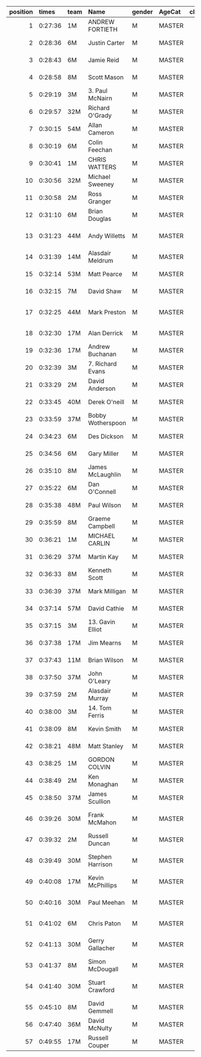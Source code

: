 |   position | times   | team   | Name              | gender   | AgeCat   |   clubnumber | Club name                  | Website                                    |   finishPosition |
|-----------:|:--------|:-------|:------------------|:---------|:---------|-------------:|:---------------------------|:-------------------------------------------|-----------------:|
|          1 | 0:27:36 | 1M     | ANDREW FORTIETH   | M        | MASTER   |            1 | East Kilbride AC           | http://www.ekac.org.uk/                    |               11 |
|          2 | 0:28:36 | 6M     | Justin Carter     | M        | MASTER   |            6 | Cambuslang Harriers        | https://cambuslangharriers.org/            |               15 |
|          3 | 0:28:43 | 6M     | Jamie Reid        | M        | MASTER   |            6 | Cambuslang Harriers        | https://cambuslangharriers.org/            |               17 |
|          4 | 0:28:58 | 8M     | Scott Mason       | M        | MASTER   |            8 | Bellahouston Harriers      | http://www.bellahoustonharriers.co.uk/     |               19 |
|          5 | 0:29:19 | 3M     | 3. Paul McNairn   | M        | MASTER   |            3 | Bellahouston RR            | https://www.bellahoustonroadrunners.co.uk/ |               21 |
|          6 | 0:29:57 | 32M    | Richard O'Grady   | M        | MASTER   |           32 | Helensburgh AAC            | https://www.helensburghaac.com/            |               25 |
|          7 | 0:30:15 | 54M    | Allan Cameron     | M        | MASTER   |           54 | VP-Glasgow                 | https://www.vp-glasgow.com                 |               27 |
|          8 | 0:30:19 | 6M     | Colin Feechan     | M        | MASTER   |            6 | Cambuslang Harriers        | https://cambuslangharriers.org/            |               29 |
|          9 | 0:30:41 | 1M     | CHRIS WATTERS     | M        | MASTER   |            1 | East Kilbride AC           | http://www.ekac.org.uk/                    |               34 |
|         10 | 0:30:56 | 32M    | Michael Sweeney   | M        | MASTER   |           32 | Helensburgh AAC            | https://www.helensburghaac.com/            |               38 |
|         11 | 0:30:58 | 2M     | Ross Granger      | M        | MASTER   |            2 | Kilmarnock H&AC            | http://www.kilmarnockharriers.com/         |               40 |
|         12 | 0:31:10 | 6M     | Brian Douglas     | M        | MASTER   |            6 | Cambuslang Harriers        | https://cambuslangharriers.org/            |               41 |
|         13 | 0:31:23 | 44M    | Andy Willetts     | M        | MASTER   |           44 | North Ayrshire AAC         | https://naathletics.co.uk/                 |               44 |
|         14 | 0:31:39 | 14M    | Alasdair Meldrum  | M        | MASTER   |           14 | Ayr Seaforth AC            | https://www.ayrseaforth.co.uk/             |               45 |
|         15 | 0:32:14 | 53M    | Matt Pearce       | M        | MASTER   |           53 | Troon Tortoises            | http://troontortoises.co.uk                |               49 |
|         16 | 0:32:15 | 7M     | David Shaw        | M        | MASTER   |            7 | Giffnock North AC          | https://www.giffnocknorth.co.uk/           |               50 |
|         17 | 0:32:25 | 44M    | Mark Preston      | M        | MASTER   |           44 | North Ayrshire AAC         | https://naathletics.co.uk/                 |               51 |
|         18 | 0:32:30 | 17M    | Alan Derrick      | M        | MASTER   |           17 | Calderglen Harriers        | http://www.calderglenharriers.org.uk/      |               52 |
|         19 | 0:32:36 | 17M    | Andrew Buchanan   | M        | MASTER   |           17 | Calderglen Harriers        | http://www.calderglenharriers.org.uk/      |               54 |
|         20 | 0:32:39 | 3M     | 7. Richard Evans  | M        | MASTER   |            3 | Bellahouston RR            | https://www.bellahoustonroadrunners.co.uk/ |               55 |
|         21 | 0:33:29 | 2M     | David Anderson    | M        | MASTER   |            2 | Kilmarnock H&AC            | http://www.kilmarnockharriers.com/         |               66 |
|         22 | 0:33:45 | 40M    | Derek O'neill     | M        | MASTER   |           40 | Motherwell AC              | https://motherwellac.com/                  |               67 |
|         23 | 0:33:59 | 37M    | Bobby Wotherspoon | M        | MASTER   |           37 | Law & District AAC         | http://www.lawaac.co.uk/                   |               68 |
|         24 | 0:34:23 | 6M     | Des Dickson       | M        | MASTER   |            6 | Cambuslang Harriers        | https://cambuslangharriers.org/            |               73 |
|         25 | 0:34:56 | 6M     | Gary Miller       | M        | MASTER   |            6 | Cambuslang Harriers        | https://cambuslangharriers.org/            |               80 |
|         26 | 0:35:10 | 8M     | James McLaughlin  | M        | MASTER   |            8 | Bellahouston Harriers      | http://www.bellahoustonharriers.co.uk/     |               82 |
|         27 | 0:35:22 | 6M     | Dan O'Connell     | M        | MASTER   |            6 | Cambuslang Harriers        | https://cambuslangharriers.org/            |               84 |
|         28 | 0:35:38 | 48M    | Paul Wilson       | M        | MASTER   |           48 | Springburn Harriers        | https://www.springburnharriers.co.uk/      |               86 |
|         29 | 0:35:59 | 8M     | Graeme Campbell   | M        | MASTER   |            8 | Bellahouston Harriers      | http://www.bellahoustonharriers.co.uk/     |               92 |
|         30 | 0:36:21 | 1M     | MICHAEL CARLIN    | M        | MASTER   |            1 | East Kilbride AC           | http://www.ekac.org.uk/                    |               96 |
|         31 | 0:36:29 | 37M    | Martin Kay        | M        | MASTER   |           37 | Law & District AAC         | http://www.lawaac.co.uk/                   |               99 |
|         32 | 0:36:33 | 8M     | Kenneth Scott     | M        | MASTER   |            8 | Bellahouston Harriers      | http://www.bellahoustonharriers.co.uk/     |              100 |
|         33 | 0:36:39 | 37M    | Mark Milligan     | M        | MASTER   |           37 | Law & District AAC         | http://www.lawaac.co.uk/                   |              101 |
|         34 | 0:37:14 | 57M    | David Cathie      | M        | MASTER   |           57 | Whitemoss AAC              | https://whitemossaac.co.uk/                |              108 |
|         35 | 0:37:15 | 3M     | 13. Gavin Elliot  | M        | MASTER   |            3 | Bellahouston RR            | https://www.bellahoustonroadrunners.co.uk/ |              109 |
|         36 | 0:37:38 | 17M    | Jim Mearns        | M        | MASTER   |           17 | Calderglen Harriers        | http://www.calderglenharriers.org.uk/      |              110 |
|         37 | 0:37:43 | 11M    | Brian Wilson      | M        | MASTER   |           11 | Airdrie Harriers           | http://airdrieharriers.org/                |              111 |
|         38 | 0:37:50 | 37M    | John O'Leary      | M        | MASTER   |           37 | Law & District AAC         | http://www.lawaac.co.uk/                   |              113 |
|         39 | 0:37:59 | 2M     | Alasdair Murray   | M        | MASTER   |            2 | Kilmarnock H&AC            | http://www.kilmarnockharriers.com/         |              114 |
|         40 | 0:38:00 | 3M     | 14. Tom Ferris    | M        | MASTER   |            3 | Bellahouston RR            | https://www.bellahoustonroadrunners.co.uk/ |              116 |
|         41 | 0:38:09 | 8M     | Kevin Smith       | M        | MASTER   |            8 | Bellahouston Harriers      | http://www.bellahoustonharriers.co.uk/     |              121 |
|         42 | 0:38:21 | 48M    | Matt Stanley      | M        | MASTER   |           48 | Springburn Harriers        | https://www.springburnharriers.co.uk/      |              123 |
|         43 | 0:38:25 | 1M     | GORDON COLVIN     | M        | MASTER   |            1 | East Kilbride AC           | http://www.ekac.org.uk/                    |              124 |
|         44 | 0:38:49 | 2M     | Ken Monaghan      | M        | MASTER   |            2 | Kilmarnock H&AC            | http://www.kilmarnockharriers.com/         |              126 |
|         45 | 0:38:50 | 37M    | James Scullion    | M        | MASTER   |           37 | Law & District AAC         | http://www.lawaac.co.uk/                   |              127 |
|         46 | 0:39:26 | 30M    | Frank McMahon     | M        | MASTER   |           30 | Greenock Glenpark Harriers | https://greenockglenparkharriers.com/      |              132 |
|         47 | 0:39:32 | 2M     | Russell Duncan    | M        | MASTER   |            2 | Kilmarnock H&AC            | http://www.kilmarnockharriers.com/         |              133 |
|         48 | 0:39:49 | 30M    | Stephen Harrison  | M        | MASTER   |           30 | Greenock Glenpark Harriers | https://greenockglenparkharriers.com/      |              134 |
|         49 | 0:40:08 | 17M    | Kevin McPhillips  | M        | MASTER   |           17 | Calderglen Harriers        | http://www.calderglenharriers.org.uk/      |              137 |
|         50 | 0:40:16 | 30M    | Paul Meehan       | M        | MASTER   |           30 | Greenock Glenpark Harriers | https://greenockglenparkharriers.com/      |              138 |
|         51 | 0:41:02 | 6M     | Chris Paton       | M        | MASTER   |            6 | Cambuslang Harriers        | https://cambuslangharriers.org/            |              142 |
|         52 | 0:41:13 | 30M    | Gerry Gallacher   | M        | MASTER   |           30 | Greenock Glenpark Harriers | https://greenockglenparkharriers.com/      |              143 |
|         53 | 0:41:37 | 8M     | Simon McDougall   | M        | MASTER   |            8 | Bellahouston Harriers      | http://www.bellahoustonharriers.co.uk/     |              144 |
|         54 | 0:41:40 | 30M    | Stuart Crawford   | M        | MASTER   |           30 | Greenock Glenpark Harriers | https://greenockglenparkharriers.com/      |              145 |
|         55 | 0:45:10 | 8M     | David Gemmell     | M        | MASTER   |            8 | Bellahouston Harriers      | http://www.bellahoustonharriers.co.uk/     |              154 |
|         56 | 0:47:40 | 36M    | David McNulty     | M        | MASTER   |           36 | Larkhall YMCA              | https://www.larkhallymcaharriers.org       |              156 |
|         57 | 0:49:55 | 17M    | Russell Couper    | M        | MASTER   |           17 | Calderglen Harriers        | http://www.calderglenharriers.org.uk/      |              159 |